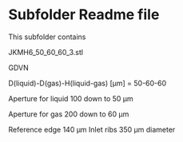 # Subfolder Readme file
This subfolder contains

JKMH6_50_60_60_3.stl

GDVN

D(liquid)-D(gas)-H(liquid-gas) [µm] 
= 50-60-60

Aperture for liquid
100 down to 50 µm

Aperture for gas
200 down to 60 µm

Reference edge 140 µm
Inlet ribs 350 µm diameter
